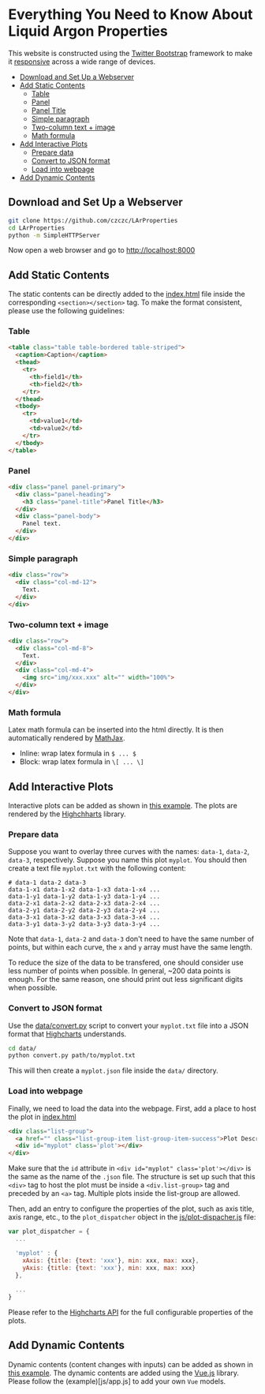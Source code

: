 # Everything You Need to Know About Liquid Argon Properties

This website is constructed using the [Twitter Bootstrap](http://getbootstrap.com/) framework to make it [responsive](https://en.wikipedia.org/wiki/Responsive_web_design) across a wide range of devices. 

<!-- START doctoc generated TOC please keep comment here to allow auto update -->
<!-- DON'T EDIT THIS SECTION, INSTEAD RE-RUN doctoc TO UPDATE -->


- [Download and Set Up a Webserver](#download-and-set-up-a-webserver)
- [Add Static Contents](#add-static-contents)
  - [Table](#table)
  - [Panel](#panel)
  - [Panel Title](#panel-title)
  - [Simple paragraph](#simple-paragraph)
  - [Two-column text + image](#two-column-text--image)
  - [Math formula](#math-formula)
- [Add Interactive Plots](#add-interactive-plots)
  - [Prepare data](#prepare-data)
  - [Convert to JSON format](#convert-to-json-format)
  - [Load into webpage](#load-into-webpage)
- [Add Dynamic Contents](#add-dynamic-contents)

<!-- END doctoc generated TOC please keep comment here to allow auto update -->

## Download and Set Up a Webserver

```bash
git clone https://github.com/czczc/LArProperties
cd LArProperties
python -m SimpleHTTPServer
```

Now open a web browser and go to <http://localhost:8000>

## Add Static Contents

The static contents can be directly added to the [index.html](index.html) file inside the corresponding `<section></section>` tag. To make the format consistent, please use the following guidelines:

### Table
```html
<table class="table table-bordered table-striped">
  <caption>Caption</caption>
  <thead>
    <tr>
      <th>field1</th>
      <th>field2</th>
    </tr>
  </thead>
  <tbody>
    <tr>
      <td>value1</td>
      <td>value2</td>
    </tr>
  </tbody>
</table>
```

### Panel
```html
<div class="panel panel-primary">
  <div class="panel-heading">
    <h3 class="panel-title">Panel Title</h3>
  </div>
  <div class="panel-body">
    Panel text.
  </div>
</div>
```

### Simple paragraph
```html
<div class="row">
  <div class="col-md-12">
    Text.
  </div>
</div>
```

### Two-column text + image
```html
<div class="row">
  <div class="col-md-8">
    Text.
  </div>
  <div class="col-md-4">
    <img src="img/xxx.xxx" alt="" width="100%">
  </div>
</div>
```

### Math formula
Latex math formula can be inserted into the html directly. It is then automatically rendered by [MathJax](https://www.mathjax.org/).
- Inline: wrap latex formula in `$ ... $`
- Block: wrap latex formula in `\[ ... \]`


## Add Interactive Plots
Interactive plots can be added as shown in [this example](http://lar.bnl.gov/properties/#particle-pass). The plots are rendered by the [Highchharts](http://lar.bnl.gov/properties/#particle-pass) library.

### Prepare data
Suppose you want to overlay three curves with the names: `data-1`, `data-2`, `data-3`, respectively. Suppose you name this plot `myplot`. You should then create a text file `myplot.txt` with the following content:
```
# data-1 data-2 data-3
data-1-x1 data-1-x2 data-1-x3 data-1-x4 ...
data-1-y1 data-1-y2 data-1-y3 data-1-y4 ...
data-2-x1 data-2-x2 data-2-x3 data-2-x4 ...
data-2-y1 data-2-y2 data-2-y3 data-2-y4 ...
data-3-x1 data-3-x2 data-3-x3 data-3-x4 ...
data-3-y1 data-3-y2 data-3-y3 data-3-y4 ...
```
Note that `data-1`, `data-2` and `data-3` don't need to have the same number of points, but within each curve, the `x` and `y` array must have the same length.

To reduce the size of the data to be transfered, one should consider use less number of points when possible. In general, ~200 data points is enough. For the same reason, one should print out less significant digits when possible.

### Convert to JSON format
Use the [data/convert.py](data/convert.py) script to convert your `myplot.txt` file into a JSON format that [Highcharts](http://api.highcharts.com/highcharts#series<line>.data) understands.
```bash
cd data/
python convert.py path/to/myplot.txt
```
This will then create a `myplot.json` file inside the `data/` directory.

### Load into webpage
Finally, we need to load the data into the webpage.
First, add a place to host the plot in [index.html](index.html)
```html
<div class="list-group">
  <a href="" class="list-group-item list-group-item-success">Plot Description</a>
  <div id="myplot" class='plot'></div>
</div>
```
Make sure that the `id` attribute in `<div id="myplot" class='plot'></div>` is the same as the name of the `.json` file. The structure is set up such that this `<div>` tag to host the plot must be inside a `<div.list-group>` tag and preceded by an `<a>` tag. Multiple plots inside the list-group are allowed.

Then, add an entry to configure the properties of the plot, such as axis title, axis range, etc., to the `plot_dispatcher` object in the [js/plot-dispacher.js](js/plot-dispacher.js) file:
```javascript
var plot_dispatcher = {
  ...

  'myplot' : {
    xAxis: {title: {text: 'xxx'}, min: xxx, max: xxx},
    yAxis: {title: {text: 'xxx'}, min: xxx, max: xxx}
  },
  
  ...
}
```
Please refer to the [Highcharts API](http://api.highcharts.com/highcharts) for the full configurable properties of the plots.

## Add Dynamic Contents
Dynamic contents (content changes with inputs) can be added as shown in [this example](http://lar.bnl.gov/properties/#e-trans).
The dynamic contents are added using the [Vue.js](http://vuejs.org/) library. Please follow the (example)[js/app.js] to add your own `Vue` models.

